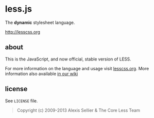 less.js
=======

The **dynamic** stylesheet language.

<http://lesscss.org>

about
-----

This is the JavaScript, and now official, stable version of LESS.

For more information on the language and usage visit [lesscss.org](http://lesscss.org). More information also available [in our wiki](https://github.com/cloudhead/less.js/wiki)

license
-------

See `LICENSE` file.

> Copyright (c) 2009-2013 Alexis Sellier & The Core Less Team
